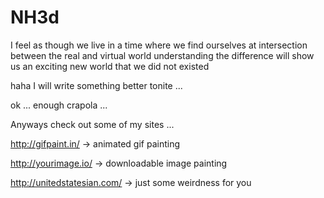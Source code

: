 NH3d
================

I feel as though we live in a time where we find ourselves at intersection 
between the real and virtual world understanding the difference will show us an 
exciting new world that we did not existed 

haha I will write something better tonite ...

ok ... enough crapola ...

Anyways check out some of my sites ...


http://gifpaint.in/  ->  animated gif painting


http://yourimage.io/  ->  downloadable image painting 


http://unitedstatesian.com/  ->  just some weirdness for you




